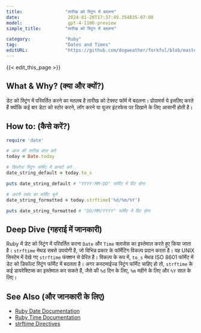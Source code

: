 ```yaml
---
title:                "तारीख को स्ट्रिंग में बदलना"
date:                  2024-01-20T17:37:49.354835-07:00
model:                 gpt-4-1106-preview
simple_title:         "तारीख को स्ट्रिंग में बदलना"

category:             "Ruby"
tag:                  "Dates and Times"
editURL:              "https://github.com/dogweather/forkful/blob/master/content/hi/ruby/converting-a-date-into-a-string.md"
---
```


{{< edit_this_page >}}

## What & Why? (क्या और क्यों?)
डेट को स्ट्रिंग में परिवर्तित करने का मतलब है तारीख को टेक्स्ट फॉर्म में बदलना। प्रोग्रामर्स ये इसलिए करते हैं क्योंकि कई बार डेटा को स्टोर करने, लॉग करने या यूजर इंटरफेस पर दिखाने के लिए आसानी होती है।

## How to: (कैसे करें?)
```Ruby
require 'date'

# आज की तारीख प्राप्त करें
today = Date.today

# डिफॉल्ट स्ट्रिंग फॉर्मेट में कन्वर्ट करें
date_string_default = today.to_s

puts date_string_default # "YYYY-MM-DD" फॉर्मेट में प्रिंट होगा

# अपनी पसंद का फॉर्मेट चुनें
date_string_formatted = today.strftime('%d/%m/%Y')

puts date_string_formatted # "DD/MM/YYYY" फॉर्मेट में प्रिंट होगा
```
## Deep Dive (गहराई में जानकारी)
Ruby में डेट को स्ट्रिंग में परिवर्तित करना `Date` और `Time` क्लासेस का इस्तेमाल करते हुए किया जाता है। `strftime` मेथड सबसे उपयोगी है, जो विभिन्न प्रकार के फॉर्मेटिंग विकल्प प्रदान करता है। यह UNIX सिस्टेम में देखे गए `strftime` फंक्शन से प्रेरित है। विकल्प के रूप में, `to_s` मेथड ISO 8601 फॉर्मेट में डेट को डिफॉल्ट स्ट्रिंग फॉर्मेट में बदलता है। अगर कस्टमाईज्ड स्ट्रिंग फॉर्मेट चाहिए हो तो, `strftime` के कई डायरेक्टिव्स का इस्तेमाल कर सकते हैं, जैसे की `%d` दिन के लिए, `%m` महीने के लिए और `%Y` साल के लिए।

## See Also (और जानकारी के लिए)
- [Ruby Date Documentation](https://ruby-doc.org/stdlib-3.0.0/libdoc/date/rdoc/Date.html)
- [Ruby Time Documentation](https://ruby-doc.org/core-3.0.0/Time.html)
- [strftime Directives](https://apidock.com/ruby/DateTime/strftime)
